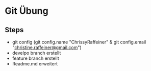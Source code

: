 # Git Übung

## Steps
* git config (git config.name "ChrissyRaffeiner" & git config.email 
"christine.raffeiner@gmail.com") 
* develpo branch erstellt
* feature branch erstellt
* Readme.md erweitert
